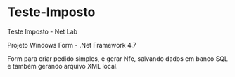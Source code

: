 # Teste-Imposto
Teste Imposto - Net Lab

Projeto Windows Form - .Net Framework 4.7

Form para criar pedido simples, e gerar Nfe, salvando dados em banco SQL e também gerando arquivo XML local.
